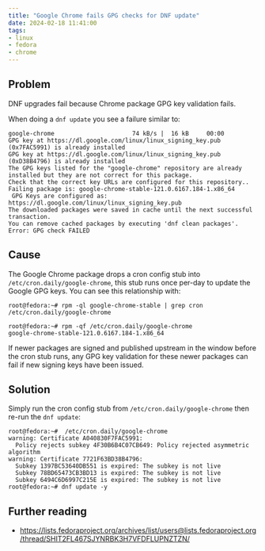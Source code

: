 ```yaml
---
title: "Google Chrome fails GPG checks for DNF update"
date: 2024-02-18 11:41:00
tags:
- linux
- fedora
- chrome
---
```


## Problem
DNF upgrades fail because Chrome package GPG key validation fails.

When doing a `dnf update` you see a failure similar to:
```
google-chrome                      74 kB/s |  16 kB     00:00    
GPG key at https://dl.google.com/linux/linux_signing_key.pub (0x7FAC5991) is already installed
GPG key at https://dl.google.com/linux/linux_signing_key.pub (0xD38B4796) is already installed
The GPG keys listed for the "google-chrome" repository are already installed but they are not correct for this package.
Check that the correct key URLs are configured for this repository.. Failing package is: google-chrome-stable-121.0.6167.184-1.x86_64
 GPG Keys are configured as: https://dl.google.com/linux/linux_signing_key.pub
The downloaded packages were saved in cache until the next successful transaction.
You can remove cached packages by executing 'dnf clean packages'.
Error: GPG check FAILED
```

## Cause
The Google Chrome package drops a cron config stub into `/etc/cron.daily/google-chrome`, this stub runs once per-day to update the Google GPG keys. You can see this relationship with:
```
root@fedora:~# rpm -ql google-chrome-stable | grep cron
/etc/cron.daily/google-chrome

root@fedora:~# rpm -qf /etc/cron.daily/google-chrome 
google-chrome-stable-121.0.6167.184-1.x86_64
```

If newer packages are signed and published upstream in the window before the cron stub runs, any GPG key validation for these newer packages can fail if new signing keys have been issued.

## Solution
Simply run the cron config stub from `/etc/cron.daily/google-chrome` then re-run the `dnf update`:
```
root@fedora:~#  /etc/cron.daily/google-chrome 
warning: Certificate A040830F7FAC5991:
  Policy rejects subkey 4F30B6B4C07CB649: Policy rejected asymmetric algorithm
warning: Certificate 7721F63BD38B4796:
  Subkey 1397BC53640DB551 is expired: The subkey is not live
  Subkey 78BD65473CB3BD13 is expired: The subkey is not live
  Subkey 6494C6D6997C215E is expired: The subkey is not live
root@fedora:~# dnf update -y
```

## Further reading
- https://lists.fedoraproject.org/archives/list/users@lists.fedoraproject.org/thread/SHIT2FL467SJYNRBK3H7VFDFLUPNZTZN/
